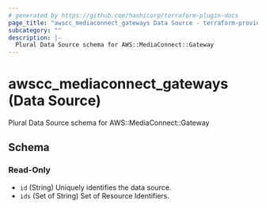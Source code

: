 ```yaml
---
# generated by https://github.com/hashicorp/terraform-plugin-docs
page_title: "awscc_mediaconnect_gateways Data Source - terraform-provider-awscc"
subcategory: ""
description: |-
  Plural Data Source schema for AWS::MediaConnect::Gateway
---
```


# awscc_mediaconnect_gateways (Data Source)

Plural Data Source schema for AWS::MediaConnect::Gateway



<!-- schema generated by tfplugindocs -->
## Schema

### Read-Only

- `id` (String) Uniquely identifies the data source.
- `ids` (Set of String) Set of Resource Identifiers.


